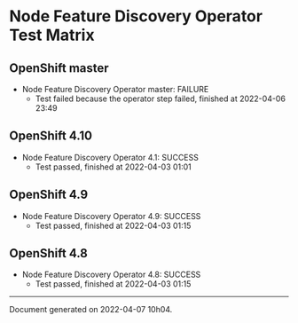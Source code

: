 
Node Feature Discovery Operator Test Matrix
===========================================

OpenShift master
----------------



* Node Feature Discovery Operator master: FAILURE
  - Test failed because the operator step failed, finished at 2022-04-06 23:49






OpenShift 4.10
--------------



* Node Feature Discovery Operator 4.1: SUCCESS
  - Test passed, finished at 2022-04-03 01:01






OpenShift 4.9
-------------



* Node Feature Discovery Operator 4.9: SUCCESS
  - Test passed, finished at 2022-04-03 01:15






OpenShift 4.8
-------------



* Node Feature Discovery Operator 4.8: SUCCESS
  - Test passed, finished at 2022-04-03 01:15






---
Document generated on 2022-04-07 10h04.
